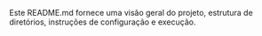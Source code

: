 
Este README.md fornece uma visão geral do projeto, estrutura de diretórios, instruções de configuração e execução.
